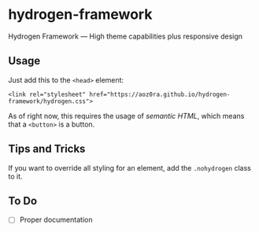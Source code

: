 # hydrogen-framework
Hydrogen Framework — High theme capabilities plus responsive design


## Usage

Just add this to the ```<head>``` element:

    <link rel="stylesheet" href="https://aoz0ra.github.io/hydrogen-framework/hydrogen.css">

As of right now, this requires the usage of _semantic HTML_, which means that a ```<button>``` is a button.


## Tips and Tricks

If you want to override all styling for an element, add the ```.nohydrogen``` class to it.


## To Do

- [ ] Proper documentation
